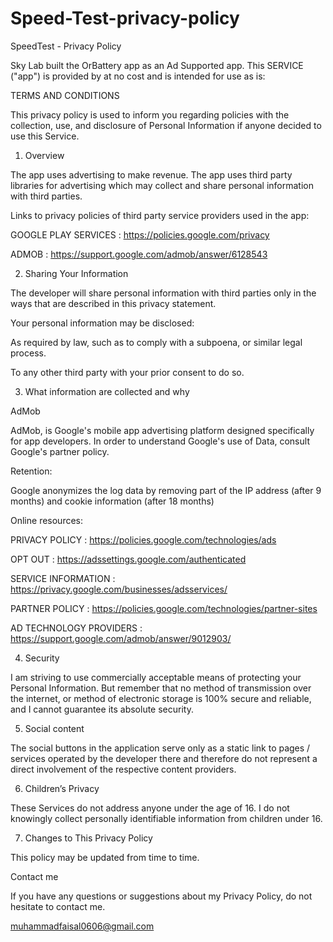# Speed-Test-privacy-policy

SpeedTest - Privacy Policy

Sky Lab built the OrBattery app as an Ad Supported app. This SERVICE ("app") is provided by at no cost and is intended for use as is:

TERMS AND CONDITIONS

This privacy policy is used to inform you regarding policies with the collection, use, and disclosure of Personal Information if anyone decided to use this Service.

1. Overview

The app uses advertising to make revenue. The app uses third party libraries for advertising which may collect and share personal information with third parties.

Links to privacy policies of third party service providers used in the app:

GOOGLE PLAY SERVICES : https://policies.google.com/privacy

ADMOB : https://support.google.com/admob/answer/6128543

2. Sharing Your Information

The developer will share personal information with third parties only in the ways that are described in this privacy statement.

Your personal information may be disclosed:

As required by law, such as to comply with a subpoena, or similar legal process.

To any other third party with your prior consent to do so.

3. What information are collected and why

AdMob

AdMob, is Google's mobile app advertising platform designed specifically for app developers. In order to understand Google's use of Data, consult Google's partner policy.

Retention:

Google anonymizes the log data by removing part of the IP address (after 9 months) and cookie information (after 18 months)

Online resources:

PRIVACY POLICY : https://policies.google.com/technologies/ads

OPT OUT : https://adssettings.google.com/authenticated

SERVICE INFORMATION : https://privacy.google.com/businesses/adsservices/

PARTNER POLICY : https://policies.google.com/technologies/partner-sites

AD TECHNOLOGY PROVIDERS : https://support.google.com/admob/answer/9012903/

4. Security

I am striving to use commercially acceptable means of protecting your Personal Information. But remember that no method of transmission over the internet, or method of electronic storage is 100% secure and reliable, and I cannot guarantee its absolute security.

5. Social content

The social buttons in the application serve only as a static link to pages / services operated by the developer there and therefore do not represent a direct involvement of the respective content providers.

6. Children’s Privacy

These Services do not address anyone under the age of 16. I do not knowingly collect personally identifiable information from children under 16.

7. Changes to This Privacy Policy

This policy may be updated from time to time.

Contact me

If you have any questions or suggestions about my Privacy Policy, do not hesitate to contact me.

muhammadfaisal0606@gmail.com
